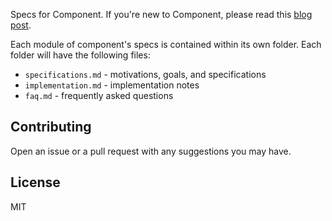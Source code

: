 Specs for Component.
If you're new to Component,
please read this [blog post](http://tjholowaychuk.com/post/27984551477/components).

Each module of component's specs is contained within its own folder.
Each folder will have the following files:

  - `specifications.md` - motivations, goals, and specifications
  - `implementation.md` - implementation notes
  - `faq.md` - frequently asked questions

## Contributing

Open an issue or a pull request with any suggestions you may have.

## License

  MIT
